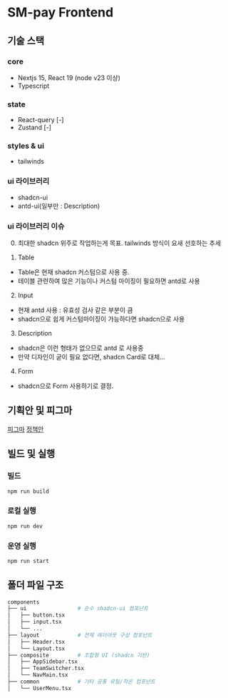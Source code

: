 # SM-pay Frontend

## 기술 스택

### core

- Nextjs 15, React 19 (node v23 이상)
- Typescript

### state

- React-query [-]
- Zustand [-]

### styles & ui

- tailwinds

### ui 라이브러리

- shadcn-ui
- antd-ui(일부만 : Description)

### ui 라이브러리 이슈

0. 최대한 shadcn 위주로 작업하는게 목표. tailwinds 방식이 요새 선호하는 추세

1. Table

- Table은 현재 shadcn 커스텀으로 사용 중.
- 테이블 관련하여 많은 기능이나 커스텀 마이징이 필요하면 antd로 사용

2. Input

- 현재 antd 사용 : 유효성 검사 같은 부분이 큼
- shadcn으로 쉽게 커스텀마이징이 가능하다면 shadcn으로 사용

3. Description

- shadcn은 이런 형태가 없으므로 antd 로 사용중
- 만약 디자인이 굳이 필요 없다면, shadcn Card로 대체...

4. Form

- shadcn으로 Form 사용하기로 결정.

## 기획안 및 피그마

[피그마](https://www.figma.com/design/RxwP19dL9bvFhMJpZ5FzSW/SMPay-Planning?node-id=31-3468&p=f)
[정책안](https://searchm-atlab.atlassian.net/wiki/spaces/SMPay/pages/13336707/2.)

## 빌드 및 실행

### 빌드

```bash
npm run build
```

### 로컬 실행

```bash
npm run dev
```

### 운영 실행

```bash
npm run start
```

## 폴더 파일 구조

```bash
components
├── ui                # 순수 shadcn-ui 컴포넌트
│   ├── button.tsx
│   ├── input.tsx
│   └── ...
├── layout            # 전체 레이아웃 구성 컴포넌트
│   ├── Header.tsx
│   └── Layout.tsx
├── composite         # 조합형 UI (shadcn 기반)
│   ├── AppSidebar.tsx
│   ├── TeamSwitcher.tsx
│   └── NavMain.tsx
├── common            # 기타 공통 유틸/작은 컴포넌트
│   └── UserMenu.tsx

```

